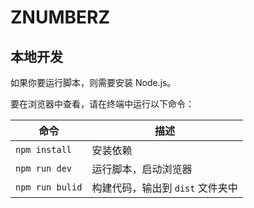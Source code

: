 # ZNUMBERZ

## 本地开发

如果你要运行脚本，则需要安装 Node.js。

要在浏览器中查看，请在终端中运行以下命令：

| 命令 | 描述 |
| --- | ---- |
| `npm install` | 安装依赖 |
| `npm run dev` | 运行脚本，启动浏览器 |
| `npm run bulid` | 构建代码，输出到 `dist` 文件夹中 |
